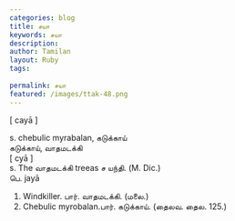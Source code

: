 ```yaml
---
categories: blog
title: சயா
keywords: சயா
description: 
author: Tamilan
layout: Ruby
tags: 
 
permalink: சயா
featured: /images/ttak-48.png
---
```

  
[ cayā ]  
  
s. chebulic myrabalan, கடுக்காய்  
கடுக்காய், வாதமடக்கி  
[ cyā ]  
s. The வாதமடக்கி treeas ச யந்தி. (M. Dic.)  
பெ. jayā  
1. Windkiller. பார். வாதமடக்கி. (மலை.)  
2. Chebulic myrobalan.பார். கடுக்காய். (தைலவ. தைல. 125.)